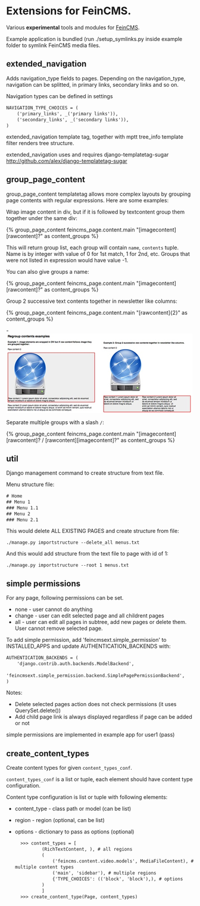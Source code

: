 Extensions for FeinCMS.
=======================

Various **experimental** tools and modules for [FeinCMS](http://github.com/matthiask/feincms).

Example application is bundled (run ./setup_symlinks.py inside example folder to symlink FeinCMS media files.

extended_navigation
-------------------

Adds navigation_type fields to pages.
Depending on the navigation_type, navigation can be splitted, in primary links, secondary links and so on.

Navigation types can be defined in settings

	NAVIGATION_TYPE_CHOICES = (
	    ('primary_links', _('primary links')),
	    ('secondary_links', _('secondary links')),
	)

extended_navigation template tag, together with mptt tree_info template filter renders tree structure.

extended_navigation uses and requires django-templatetag-sugar
http://github.com/alex/django-templatetag-sugar

group_page_content
------------------

group_page_content templatetag allows more complex layouts by grouping page contents with regular expressions. 
Here are some examples:

Wrap image content in div, but if it is followed by textcontent group them together under the same div:

  {% group_page_content feincms_page.content.main "[imagecontent][rawcontent]?" as content_groups %}
  
This will return group list, each group will contain ``name``, ``contents`` tuple. 
Name is by integer with value of 0 for 1st match, 1 for 2nd, etc. Groups that were not listed in expression
would have value -1.

You can also give groups a name:

  {% group_page_content feincms_page.content.main "<myname>[imagecontent][rawcontent]?" as content_groups %}

Group 2 successive text contents together in newsletter like columns:

  {% group_page_content feincms_page.content.main "[rawcontent]{2}" as content_groups %}
  
-![group_page_content screenshot](http://github.com/bmihelac/feincms-feincmsext/raw/master/example/media/regroup-content-example.jpg)

Separate multiple groups with a slash ``/``:

  {% group_page_content feincms_page.content.main "[imagecontent][rawcontent]? / [rawcontent][imagecontent]?" as content_groups %}


util
----

Django management command to create structure from text file.

Menu structure file:

	# Home
	## Menu 1
	### Menu 1.1
	## Menu 2
	### Menu 2.1

This would delete ALL EXISTING PAGES and create structure from file:

	./manage.py importstructure --delete_all menus.txt
	
And this would add structure from the text file to page with id of 1:

	./manage.py importstructure --root 1 menus.txt

simple permissions
------------------

For any page, following permissions can be set.

* none - user cannot do anything
* change - user can edit selected page and all childrent pages
* all - user can edit all pages in subtree, add new pages or delete them. User cannot remove selected page.

To add simple permission, add 'feincmsext.simple_permission' to INSTALLED_APPS and update AUTHENTICATION_BACKENDS with:

    AUTHENTICATION_BACKENDS = (
        'django.contrib.auth.backends.ModelBackend',
        'feincmsext.simple_permission.backend.SimplePagePermissionBackend',
    )

Notes:
* Delete selected pages action does not check permissions (it uses QuerySet.delete())
* Add child page link is always displayed regardless if page can be added or not

simple permissions are implemented in example app for user1 (pass)

create_content_types
--------------------

Create content types for given ``content_types_conf``.

``content_types_conf`` is a list or tuple, each element should have
content type configuration. 

Content type configuration is list or tuple with following elements:

* content_type - class path or model (can be list)
* region - region (optional, can be list)
* options - dictionary to pass as options (optional)

        >>> content_types = [
                (RichTextContent, ), # all regions
                (
                    ('feincms.content.video.models', MediaFileContent), # multiple content types
                    ('main', 'sidebar'), # multiple regions
                    {'TYPE_CHOICES': (('block', 'block'),), # options
                )
                ]
        >>> create_content_type(Page, content_types)



